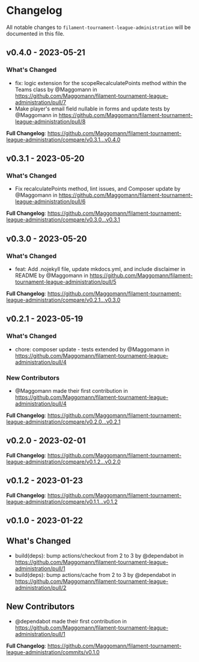 # Changelog

All notable changes to `filament-tournament-league-administration` will be documented in this file.

## v0.4.0 - 2023-05-21

### What's Changed

- fix: logic extension for the scopeRecalculatePoints method within the Teams class by @Maggomann in https://github.com/Maggomann/filament-tournament-league-administration/pull/7
- Make player's email field nullable in forms and update tests by @Maggomann in https://github.com/Maggomann/filament-tournament-league-administration/pull/8

**Full Changelog**: https://github.com/Maggomann/filament-tournament-league-administration/compare/v0.3.1...v0.4.0

## v0.3.1 - 2023-05-20

### What's Changed

- Fix recalculatePoints method, lint issues, and Composer update by @Maggomann in https://github.com/Maggomann/filament-tournament-league-administration/pull/6

**Full Changelog**: https://github.com/Maggomann/filament-tournament-league-administration/compare/v0.3.0...v0.3.1

## v0.3.0 - 2023-05-20

### What's Changed

- feat: Add .nojekyll file, update mkdocs.yml, and include disclaimer in README by @Maggomann in https://github.com/Maggomann/filament-tournament-league-administration/pull/5

**Full Changelog**: https://github.com/Maggomann/filament-tournament-league-administration/compare/v0.2.1...v0.3.0

## v0.2.1 - 2023-05-19

### What's Changed

- chore: composer update - tests extended by @Maggomann in https://github.com/Maggomann/filament-tournament-league-administration/pull/4

### New Contributors

- @Maggomann made their first contribution in https://github.com/Maggomann/filament-tournament-league-administration/pull/4

**Full Changelog**: https://github.com/Maggomann/filament-tournament-league-administration/compare/v0.2.0...v0.2.1

## v0.2.0 - 2023-02-01

**Full Changelog**: https://github.com/Maggomann/filament-tournament-league-administration/compare/v0.1.2...v0.2.0

## v0.1.2 - 2023-01-23

**Full Changelog**: https://github.com/Maggomann/filament-tournament-league-administration/compare/v0.1.1...v0.1.2

## v0.1.0 - 2023-01-22

## What's Changed

- build(deps): bump actions/checkout from 2 to 3 by @dependabot in https://github.com/Maggomann/filament-tournament-league-administration/pull/1
- build(deps): bump actions/cache from 2 to 3 by @dependabot in https://github.com/Maggomann/filament-tournament-league-administration/pull/2

## New Contributors

- @dependabot made their first contribution in https://github.com/Maggomann/filament-tournament-league-administration/pull/1

**Full Changelog**: https://github.com/Maggomann/filament-tournament-league-administration/commits/v0.1.0
